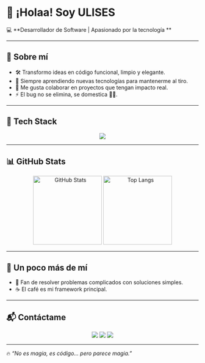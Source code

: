 # 👋 ¡Holaa! Soy ULISES  

💻 **Desarrollador de Software | Apasionado por la tecnología **  

---

## 🚀 Sobre mí  
- 🛠️ Transformo ideas en código funcional, limpio y elegante.  
- 🌱 Siempre aprendiendo nuevas tecnologías para mantenerme al tiro.  
- 🤝 Me gusta colaborar en proyectos que tengan impacto real.  
- ⚡ El bug no se elimina, se domestica 🐛🔥.  

---

## 🧰 Tech Stack  
<p align="center">
  <img src="https://skillicons.dev/icons?i=js,ts,html,css,react,nodejs,express,python,mysql,git,github,docker" />
</p>  

---

## 📊 GitHub Stats  
<p align="center">
  <img src="https://github-readme-stats.vercel.app/api?username=UlisesIsaias&show_icons=true&theme=radical" alt="GitHub Stats" height="180"/>
  <img src="https://github-readme-stats.vercel.app/api/top-langs/?username=UlisesIsaias&layout=compact&theme=radical" alt="Top Langs" height="180"/>
</p>  

---

## 🎯 Un poco más de mí  
- 🧩 Fan de resolver problemas complicados con soluciones simples.  
- ☕ El café es mi framework principal.  

---

## 📬 Contáctame  
<p align="center">
  <a href="mailto:uli05112001@gmail.com"><img src="https://img.shields.io/badge/Email-D14836?style=for-the-badge&logo=gmail&logoColor=white"/></a>
  <a href="https://www.linkedin.com/in/ulises-isaias-mateos-b81383353"><img src="https://img.shields.io/badge/LinkedIn-0A66C2?style=for-the-badge&logo=linkedin&logoColor=white"/></a>
  <a href="https://github.com/UlisesIsaias"><img src="https://img.shields.io/badge/GitHub-171515?style=for-the-badge&logo=github&logoColor=white"/></a>
</p>

---

🔥 *“No es magia, es código… pero parece magia.”*  
